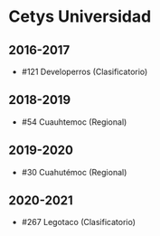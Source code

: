 # Cetys Universidad

## 2016-2017

- #121 Developerros (Clasificatorio)

## 2018-2019

- #54 Cuauhtemoc (Regional)

## 2019-2020

- #30 Cuahutémoc (Regional)

## 2020-2021

- #267 Legotaco (Clasificatorio)


